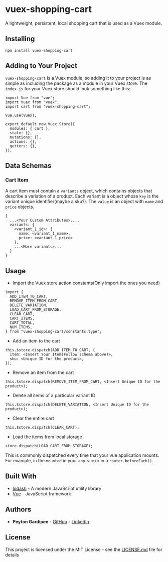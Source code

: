 # vuex-shopping-cart

A lightweight, persistent, local shopping cart that is used as a Vuex module.

## Installing

```
npm install vuex-shopping-cart
```

## Adding to Your Project

`vuex-shopping-cart` is a Vuex module, so adding it to your project is as simple as including the package as a module in your Vuex store. The `index.js` for your Vuex store should look something like this:

```
import Vue from "vue";
import Vuex from "vuex";
import cart from "vuex-shopping-cart";

Vue.use(Vuex);

export default new Vuex.Store({
  modules: { cart },
  state: {},
  mutations: {},
  actions: {},
  getters: {},
});

```
## Data Schemas
### Cart Item
A cart item must contain a `variants` object, which contains objects that describe a variation of a product. Each variant is a object whose `key` is the variant unique identifier(maybe a sku?). The `value` is an object with `name` and `price` objects. 
```
{
  ...<Your Custom Attributes>...,
  variants: {
    <variant_1_id>: {
      name: <variant_1_name>,
      price: <variant_1_price>
    },
    ...<More variants>...
  }
}
```

## Usage
* Import the Vuex store action constants(Only import the ones you need)
```
import {
  ADD_ITEM_TO_CART,
  REMOVE_ITEM_FROM_CART,
  DELETE_VARIATION,
  LOAD_CART_FROM_STORAGE,
  CLEAR_CART,
  CART_ITEMS,
  CART_TOTAL,
  NUM_ITEMS,
} from "vuex-shopping-cart/constants.type";
```
* Add an item to the cart
```
this.$store.dispatch(ADD_ITEM_TO_CART, {
  item: <Insert Your Item(Follow schema above)>,
  sku: <Unique ID for the product>,
});
```

* Remove an item from the cart
```
this.$store.dispatch(REMOVE_ITEM_FROM_CART, <Insert Unique ID for the product>);
```

* Delete all items of a particular variant ID
```
this.$store.dispatch(DELETE_VARIATION, <Insert Unique ID for the product>);
```

* Clear the entire cart
```
this.$store.dispatch(CLEAR_CART);
```

* Load the items from local storage
```
store.dispatch(LOAD_CART_FROM_STORAGE);
```
This is commonly dispatched every time that your vue application mounts. For example, in the `mounted` in your `app.vue` or in a `router.beforeEach()`.

## Built With

* [lodash](https://lodash.com/) - A modern JavaScript utility library
* [Vue](https://vuejs.org//) - JavaScript framework

## Authors

* **Peyton Gardipee** - [GitHub](https://github.com/pwgardipee) - [LinkedIn](https://www.linkedin.com/in/peyton-gardipee/)

## License

This project is licensed under the MIT License - see the [LICENSE.md](LICENSE.md) file for details

